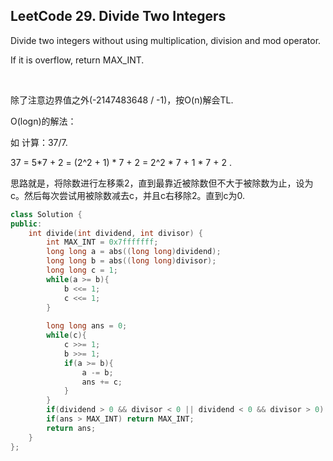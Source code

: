 ## LeetCode 29. Divide Two Integers

Divide two integers without using multiplication, division and mod operator.

If it is overflow, return MAX_INT.

<br>

除了注意边界值之外(-2147483648 / -1)，按O(n)解会TL.

O(logn)的解法：

如 计算：37/7.

37 = 5\*7 + 2 = (2^2 + 1) \* 7 + 2 = 2^2 \* 7 + 1 \* 7 + 2 .

思路就是，将除数进行左移乘2，直到最靠近被除数但不大于被除数为止，设为c。然后每次尝试用被除数减去c，并且c右移除2。直到c为0.

```cpp
class Solution {
public:
    int divide(int dividend, int divisor) {
        int MAX_INT = 0x7fffffff;
        long long a = abs((long long)dividend);
        long long b = abs((long long)divisor);
        long long c = 1;
        while(a >= b){
            b <<= 1;
            c <<= 1;
        }
        
        long long ans = 0;
        while(c){
            c >>= 1;
            b >>= 1;
            if(a >= b){
                a -= b;
                ans += c;
            }
        }
        if(dividend > 0 && divisor < 0 || dividend < 0 && divisor > 0) ans = -ans;
        if(ans > MAX_INT) return MAX_INT;
        return ans;
    }
};
```

